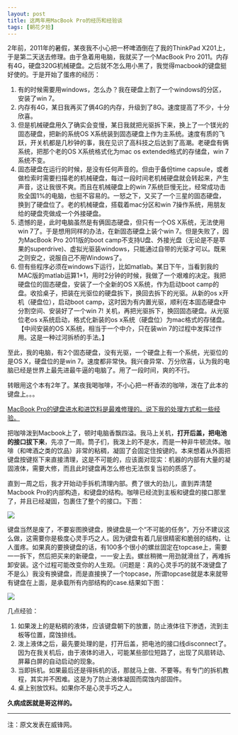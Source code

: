 ```yaml
---
layout: post
title: 这两年用MacBook Pro的经历和经验谈
tags: [朝花夕拾]
---
```


2年前，2011年的暑假，某夜我不小心把一杯啤酒倒在了我的ThinkPad X201上，于是第二天送去修理。由于急着用电脑，我就买了一个MacBook Pro 2011。内存有4G，硬盘320G机械硬盘。之后就不怎么用小黑了，我觉得macbook的键盘挺好使的。于是开始了蛋疼的经历：

1. 有的时候需要用windows，怎么办？我在硬盘上割了一个windows的分区，安装了win 7。
2. 内存有4G，某日我再买了俩4G的内存，升级到了8G。速度提高了不少，十分欣喜。
3. 但是机械硬盘用久了确实会变慢，某日我就把光驱拆下来，换上了一个镁光的固态硬盘，把新的系统OS X系统装到固态硬盘上作为主系统。速度有质的飞跃，开关机都是几秒钟的事，我在见识了高科技之后达到了高潮。老硬盘有俩系统，把那个老的OS X系统格式化为mac os extended格式的存储盘，win 7系统不变。
4. 固态硬盘在运行的时候，是没有任何声音的。但由于备份time capsule，或者做检索时需要扫描老的机械硬盘，每过一段时间老机械硬盘就会转起来，产生声音，这让我很不爽。而且在机械硬盘上的win 7系统巨慢无比，经常成功击败全国1%的电脑，也挺不容易的。一怒之下，又买了一个三星的固态硬盘，换到了硬盘位了。老的机械硬盘，搭载着mac分区和win 7操作系统，用朋友给的硬盘壳做成一个外接硬盘。
5. 遗憾的是，此时电脑虽然是有俩固态硬盘，但只有一个OS X系统，无法使用win 7了。于是想用同样的办法，在新固态硬盘上装个win 7。但是失败了，因为MacBook Pro 2011版的boot camp不支持U盘、外接光盘（无论是不是苹果的superdrive)、虚拟光驱装windows，只能通过自带的光驱才可以。既来之则安之，说服自己不用Windows了。
6. 但有些程序必须在windows下运行，比如matlab。某日下午，当看到我的MAC版的matlab运算1+1，用时2分钟的时候，我做了一个艰难的决定。我把硬盘位的固态硬盘，安装了一个全新的OS X系统，作为启动boot camp的盘。收拾桌子，把装在光驱位的硬盘拆下，换回去拆下的光驱。从新的os x开机（硬盘位），启动boot camp，这时因为有内置光驱，顺利在本固态硬盘中分割空间、安装好了一个win 7! 关机，再把光驱拆下，换回固态硬盘。从光驱位老os x系统启动，格式化新装的os x系统（硬盘位）为mac格式的存储盘。【中间安装的OS X系统，相当于一个中介，只在装win 7的过程中发挥过作用。这是一种过河拆桥的手法。】

至此，我的电脑，有2个固态硬盘，没有光驱，一个硬盘上有一个系统，光驱位的是OS X，硬盘位的是win 7。速度都非常快。我兴奋异常、万分欣喜，认为我的电脑已经是世界上最先进最牛逼的电脑了。用了一段时间，爽的不行。

转眼用这个本有2年了。某夜我喝咖啡，不小心把一杯香浓的咖啡，泼在了此本的键盘上。。。

<u>MacBook Pro的键盘进水和进饮料是最难修理的。说下我的处理方式和一些经验。</u>

把咖啡泼到Macbook上了，顿时电脑香飘四溢。我马上关机，**打开后盖，把电池的接口拔下来**，先凉了一周。筒子们，我泼上的不是水，而是一种非牛顿流体。咖啡（和啤酒之类的饮品）非常的粘稠，凝固了会固定住按键的。本来想着从外面把键盘按键抠下来直接清理，这是不可能的，应该面对现实：机器的内部有大量的凝固液体，需要大修，而且此时键盘再怎么修也无法恢复当初的质感了。

直到一周之后，我才开始动手拆机清理内部。费了很大的劲儿，直到弄清楚Macbook Pro的内部构造，和键盘的结构。咖啡已经流到主板和键盘的接口那里了，并且已经凝固，包裹住了整个的接口。下图：

![](http://www.fengimg.com/data/attachment/forum/201309/21/063313oyyylnmih565ofr6.jpg)

键盘当然是废了，不要妄图换键盘，换键盘是一个“不可能的任务”，万分不建议这么做，这需要你是极度心灵手巧之人。因为键盘有着几层很精密和脆弱的结构，让人蛋疼。如果真的要换键盘的话，有100多个很小的螺丝固定在topcase上，需要一一拆下，然后把买来的新硬盘，一一安上去。螺丝稍微一用劲就滑丝了，再难拆卸安装。这个过程可能改变你的人生观。（问题是：真的心灵手巧的就不泼键盘了不是么）我没有换键盘，而是直接换了一个topcase，所谓topcase就是本来就带有键盘在上面，是承载所有内部结构的case.结果如下图：

![](http://www.fengimg.com/data/attachment/forum/201309/21/070921ux6pmx2fxxwxuu5b.png)



几点经验：

1. 如果泼上的是粘稠的液体，应该键盘朝下的放置，防止液体往下渗透，流到主板等位置，腐蚀排线。
2. 泼上液体之后，最先要处理的是，打开后盖，把电池的接口线disconnect了。因为在我关机后，由于液体的进入，可能某些部位短路了，出现了风扇转动、屏幕白屏的自动启动的现象。
3. 当即拆机。如果最后还是得拆机的话，那就马上做、不要等。有专门的拆机教程，其实并不困难。这是为了防止液体凝固而腐蚀内部固件。
4. 桌上别放饮料。如果你不是心灵手巧之人。

**久病成医就是哥这样的。**

----

注：原文发表在威锋网。